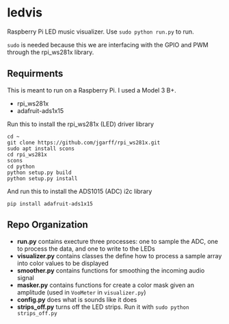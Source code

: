 # ledvis
Raspberry Pi LED music visualizer. Use `sudo python run.py` to run.

`sudo` is needed because this we are interfacing with the GPIO and PWM through the rpi_ws281x library.

## Requirments

This is meant to run on a Raspberry Pi. I used a Model 3 B+.

 * rpi_ws281x
 * adafruit-ads1x15

Run this to install the rpi_ws281x (LED) driver library
```
cd ~
git clone https://github.com/jgarff/rpi_ws281x.git
sudo apt install scons
cd rpi_ws281x
scons
cd python
python setup.py build
python setup.py install
```

And run this to install the ADS1015 (ADC) i2c library
```
pip install adafruit-ads1x15
```

## Repo Organization

 * **run.py** contains execture three processes: one to sample the ADC, one to process the data, and one to write to the LEDs
 * **visualizer.py** contains classes the define how to process a sample array into color values to be displayed
 * **smoother.py** contains functions for smoothing the incoming audio signal
 * **masker.py** contains functions for create a color mask given an amplitude (used in `VooMeter` in `visualizer.py`)
 * **config.py** does what is sounds like it does
 * **strips_off.py** turns off the LED strips. Run it with `sudo python strips_off.py`

